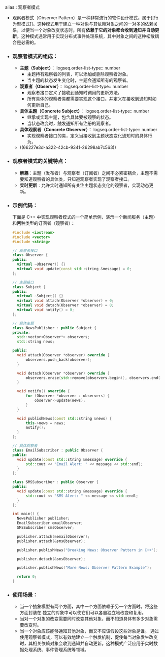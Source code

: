 alias:: 观察者模式

- 观察者模式（Observer Pattern）是一种非常流行的软件设计模式，属于[[行为型模式]]。这种模式用于建立一种对象与其依赖对象之间的一对多的依赖关系，以便当一个对象改变状态时，所有**依赖于它的对象都会收到通知并自动更新**。这种模式通常用于实现分布式事件处理系统，其中对象之间的这种松散耦合是必需的。
- ### 观察者模式的组成：
	- **主题（Subject）**：
	  logseq.order-list-type:: number
		- 主题持有观察者的列表，可以添加或删除观察者对象。
		- 当主题的状态发生变化时，主题会通知所有的观察者。
	- **观察者（Observer）**：
	  logseq.order-list-type:: number
		- 观察者接口定义了接收到通知时调用的更新方法。
		- 所有具体的观察者类都需要实现这个接口，并定义在接收到通知时如何更新自己。
	- **具体主题（Concrete Subject）**：
	  logseq.order-list-type:: number
		- 继承或实现主题，包含具体要被观察的状态。
		- 当状态改变时，触发通知所有注册的观察者。
	- **具体观察者（Concrete Observer）**：
	  logseq.order-list-type:: number
		- 实现观察者接口的类，定义当接收到主题状态变化通知时的具体行为。
	- ((66227e3d-a322-42cb-9341-26298ab7c563))
- ### 观察者模式的关键特点：
	- **解耦**：主题（发布者）与观察者（订阅者）之间不必紧密耦合，主题不需要知道观察者的具体类，只知道观察者实现了观察者接口。
	- **实时更新**：允许实时通知所有关注主题状态变化的观察者，实现动态更新。
- ### 示例代码：
  下面是 C++ 中实现观察者模式的一个简单示例，演示一个新闻服务（主题）和两种类型的订阅者（观察者）：
  ```cpp
  #include <iostream>
  #include <vector>
  #include <string>
  
  // 观察者接口
  class Observer {
  public:
    virtual ~Observer() {}
    virtual void update(const std::string &message) = 0;
  };
  
  // 主题接口
  class Subject {
  public:
    virtual ~Subject() {}
    virtual void attach(Observer *observer) = 0;
    virtual void detach(Observer *observer) = 0;
    virtual void notify() = 0;
  };
  
  // 具体主题
  class NewsPublisher : public Subject {
  private:
    std::vector<Observer*> observers;
    std::string news;
  
  public:
    void attach(Observer *observer) override {
        observers.push_back(observer);
    }
  
    void detach(Observer *observer) override {
        observers.erase(std::remove(observers.begin(), observers.end(), observer), observers.end());
    }
  
    void notify() override {
        for (Observer *observer : observers) {
            observer->update(news);
        }
    }
  
    void publishNews(const std::string &news) {
        this->news = news;
        notify();
    }
  };
  
  // 具体观察者
  class EmailSubscriber : public Observer {
  public:
    void update(const std::string &message) override {
        std::cout << "Email Alert: " << message << std::endl;
    }
  };
  
  class SMSSubscriber : public Observer {
  public:
    void update(const std::string &message) override {
        std::cout << "SMS Alert: " << message << std::endl;
    }
  };
  
  int main() {
    NewsPublisher publisher;
    EmailSubscriber emailObserver;
    SMSSubscriber smsObserver;
  
    publisher.attach(&emailObserver);
    publisher.attach(&smsObserver);
  
    publisher.publishNews("Breaking News: Observer Pattern in C++");
  
    publisher.detach(&smsObserver);
  
    publisher.publishNews("More News: Observer Pattern Example");
  
    return 0;
  }
  ```
- ### 使用场景：
	- 当一个抽象模型有两个方面，其中一个方面依赖于另一个方面时。将这些方面封装在
	  独立的对象中可以使它们可以各自独立地改变和复用。
	- 当对一个对象的改变需要同时改变其他对象，而不知道具体有多少对象需要改变时。
	- 当一个对象应该能够通知其他对象，而又不应该假设这些对象是谁。
	  通过使用观察者模式，可以有效地建立一个触发机制，促使每当对象发生改变时，其相关依赖对象会收到通知并自动更新。这种模式广泛应用于实时数据处理系统、事件管理系统等领域。
	  <!--Converted by ToLogseq-->